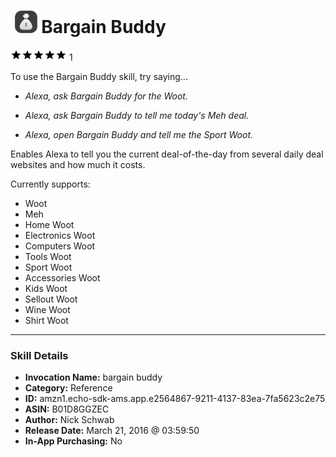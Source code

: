 # &nbsp;<img src="skill_icon" alt="Bargain Buddy icon" width="36"> Bargain Buddy
![5 stars](../../images/ic_star_black_18dp_1x.png)![5 stars](../../images/ic_star_black_18dp_1x.png)![5 stars](../../images/ic_star_black_18dp_1x.png)![5 stars](../../images/ic_star_black_18dp_1x.png)![5 stars](../../images/ic_star_black_18dp_1x.png) 1

To use the Bargain Buddy skill, try saying...

* *Alexa, ask Bargain Buddy for the Woot.*

* *Alexa, ask Bargain Buddy to tell me today's Meh deal.*

* *Alexa, open Bargain Buddy and tell me the Sport Woot.*

Enables Alexa to tell you the current deal-of-the-day from several daily deal websites and how much it costs.

Currently supports:
- Woot
- Meh
- Home Woot
- Electronics Woot
- Computers Woot
- Tools Woot
- Sport Woot
- Accessories Woot
- Kids Woot
- Sellout Woot
- Wine Woot
- Shirt Woot

***

### Skill Details

* **Invocation Name:** bargain buddy
* **Category:** Reference
* **ID:** amzn1.echo-sdk-ams.app.e2564867-9211-4137-83ea-7fa5623c2e75
* **ASIN:** B01D8GGZEC
* **Author:** Nick Schwab
* **Release Date:** March 21, 2016 @ 03:59:50
* **In-App Purchasing:** No
